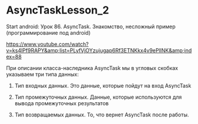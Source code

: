 # AsyncTaskLesson_2
Start аndroid: Урок 86. AsyncTask. Знакомство, несложный пример (программирование под android)

https://www.youtube.com/watch?v=ks4lPf9RAPY&amp;list=PLyfVjOYzujugap6Rf3ETNKkx4v9ePllNK&amp;index=88

При описании класса-наследника AsyncTask мы в угловых скобках указываем три типа данных:

1) Тип входных данных. Это данные, которые пойдут на вход AsyncTask

2) Тип промежуточных данных. Данные, которые используются для вывода промежуточных результатов

3) Тип возвращаемых данных. То, что вернет AsyncTask после работы.
